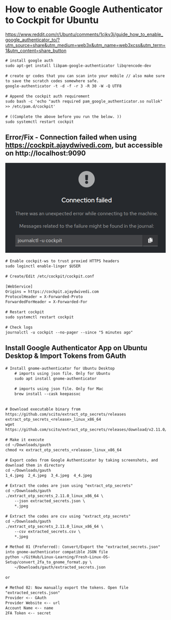 # How to enable Google Authenticator to Cockpit for Ubuntu
https://www.reddit.com/r/Ubuntu/comments/1cjkv3j/guide_how_to_enable_google_authenticator_to/?utm_source=share&utm_medium=web3x&utm_name=web3xcss&utm_term=1&utm_content=share_button

```
# install google auth
sudo apt-get install libpam-google-authenticator libqrencode-dev

# create qr codes that you can scan into your mobile // also make sure to save the scratch codes somewhere safe.
google-authenticator -t -d -f -r 3 -R 30 -W -Q UTF8

# Append the cockpit auth requirement
sudo bash -c 'echo "auth required pam_google_authenticator.so nullok" >> /etc/pam.d/cockpit'

# ((Complete the above before you run the below. ))
sudo systemctl restart cockpit
```

## Error/Fix - Connection failed when using https://cockpit.ajaydwivedi.com, but accessible on http://localhost:9090
![cockpit-post-auth-error](cockpit-post-auth-error.png)

```
# Enable cockpit-ws to trust proxied HTTPS headers
sudo loginctl enable-linger $USER

# Create/Edit /etc/cockpit/cockpit.conf

[WebService]
Origins = https://cockpit.ajaydwivedi.com
ProtocolHeader = X-Forwarded-Proto
ForwardedForHeader = X-Forwarded-For

# Restart cockpit
sudo systemctl restart cockpit

# Check logs
journalctl -u cockpit --no-pager --since "5 minutes ago"

```

## Install Google Authenticator App on Ubuntu Desktop & Import Tokens from GAuth
```
# Install gnome-authenticator for Ubuntu Desktop
    # imports using json file. Only for Ubuntu
    sudo apt install gnome-authenticator

    # imports using json file. Only for Mac
    brew install --cask keepassxc


# Download executable binary from https://github.com/scito/extract_otp_secrets/releases
extract_otp_secrets_<release>_linux_x86_64
wget https://github.com/scito/extract_otp_secrets/releases/download/v2.11.0/extract_otp_secrets_2.11.0_linux_x86_64

# Make it execute
cd ~/Downloads/gauth
chmod +x extract_otp_secrets_<release>_linux_x86_64

# Export codes from Google Authenticator by taking screenshots, and download them in directory
cd ~/Downloads/gauth
1_4.jpeg  2_4.jpeg  3_4.jpeg  4_4.jpeg

# Extract the codes are json using "extract_otp_secrets"
cd ~/Downloads/gauth
./extract_otp_secrets_2.11.0_linux_x86_64 \
    --json extracted_secrets.json \
    *.jpeg

# Extract the codes are csv using "extract_otp_secrets"
cd ~/Downloads/gauth
./extract_otp_secrets_2.11.0_linux_x86_64 \
    --csv extracted_secrets.csv \
    *.jpeg

# Method 01 (Preferred): Convert/Export the "extracted_secrets.json" into gnome-authenticator compatible JSON file
python ~/GitHub/Linux-Learning/Fresh-Linux-OS-Setup/convert_2fa_to_gnome_format.py \
    ~/Downloads/gauth/extracted_secrets.json

or

# Method 02: Now manually export the tokens. Open file "extracted_secrets.json"
Provider <-- GAuth
Provider Website <-- url
Account Name <-- name
2FA Token <-- secret



```
